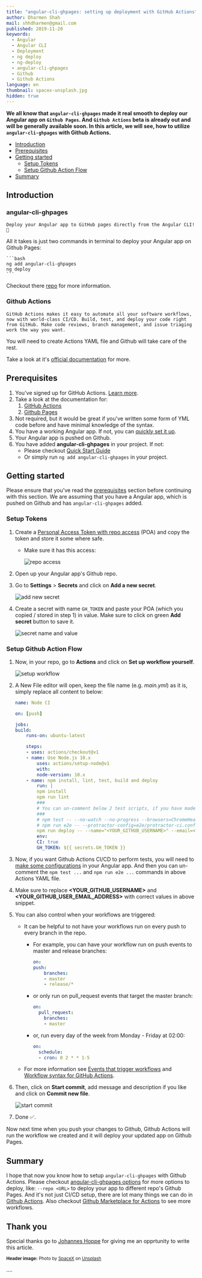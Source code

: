 ```yaml
---
title: "angular-cli-ghpages: setting up deployment with GitHub Actions"
author: Dharmen Shah
mail: shhdharmen@gmail.com
published: 2019-11-20
keywords:
  - Angular
  - Angular CLI
  - Deployment
  - ng deploy
  - ng-deploy
  - angular-cli-ghpages
  - Github
  - Github Actions
language: en
thumbnail: spacex-unsplash.jpg
hidden: true
---
```


**We all know that `angular-cli-ghpages` made it real smooth to deploy our Angular app on `Github Pages`. And `Github Actions` beta is already out and will be generally available soon. In this article, we will see, how to utilize `angular-cli-ghpages` with Github Actions.**

- [Introduction](/blog/2019-11-angular-cli-ghpages-github-actions#introduction)
- [Prerequisites](/blog/2019-11-angular-cli-ghpages-github-actions#prerequisites)
- [Getting started](/blog/2019-11-angular-cli-ghpages-github-actions#getting-started)
  - [Setup Tokens](/blog/2019-11-angular-cli-ghpages-github-actions#setup-tokens)
  - [Setup Github Action Flow](/blog/2019-11-angular-cli-ghpages-github-actions#setup-github-action-flow)
- [Summary](/blog/2019-11-angular-cli-ghpages-github-actions#summary)

## Introduction

### angular-cli-ghpages

    Deploy your Angular app to GitHub pages directly from the Angular CLI! 🚀

All it takes is just two commands in terminal to deploy your Angular app on Github Pages:

    ```bash
    ng add angular-cli-ghpages
    ng deploy
    ```

Checkout there [repo](https://github.com/angular-schule/angular-cli-ghpages#angular-cli-ghpages) for more information.

### Github Actions

    GitHub Actions makes it easy to automate all your software workflows, now with world-class CI/CD. Build, test, and deploy your code right from GitHub. Make code reviews, branch management, and issue triaging work the way you want.

You will need to create Actions YAML file and Github will take care of the rest.

Take a look at it's [official documentation](https://help.github.com/en/actions/automating-your-workflow-with-github-actions) for more.

## Prerequisites

1. You've signed up for GitHub Actions. [Learn more](https://github.com/features/actions).
2. Take a look at the documentation for:
   1. [GitHub Actions](https://github.com/features/actions)
   2. [Github Pages](https://pages.github.com/)
3. Not required, but it would be great if you've written some form of YML code before and have minimal knowledge of the syntax.
4. You have a working Angular app. If not, you can [quickly set it up](https://angular.io/guide/setup-local).
5. Your Angular app is pushed on Github.
6. You have added **angular-cli-ghpages** in your project. If not:
   - Please checkout [Quick Start Guide](https://github.com/angular-schule/angular-cli-ghpages#-quick-start-local-development-) 
   - Or simply run `ng add angular-cli-ghpages` in your project.

## Getting started

Please ensure that you've read the [prerequisites](/blog/2019-11-angular-cli-ghpages-github-actions#prerequisites) section before continuing with this section. We are assuming that you have a Angular app, which is pushed on Github and has `angular-cli-ghpages` added.

### Setup Tokens

1. Create a [Personal Access Token with repo access](https://help.github.com/en/articles/creating-a-personal-access-token-for-the-command-line) (POA) and copy the token and store it some where safe.
   - Make sure it has this access:
  
        ![repo access](./repo-access.png)
2. Open up your Angular app's Github repo.
3. Go to **Settings** > **Secrets** and click on **Add a new secret**.

    ![add new secret](./add-new-secret.png)
4. Create a secret with name `GH_TOKEN` and paste your POA (which you copied / stored in step 1) in value. Make sure to click on green **Add secret** button to save it.

    ![secret name and value](./secret-token-value.png)

### Setup Github Action Flow

1. Now, in your repo, go to **Actions** and click on **Set up workflow yourself**.

    ![setup workflow](./setup-workflow.png)

2. A New File editor will open, keep the file name (e.g. *main.yml*) as it is, simply replace all content to below:

    ```yml
    name: Node CI

    on: [push]

    jobs:
    build:
        runs-on: ubuntu-latest

        steps:
        - uses: actions/checkout@v1
        - name: Use Node.js 10.x
            uses: actions/setup-node@v1
            with:
            node-version: 10.x
        - name: npm install, lint, test, build and deploy
            run: |
            npm install
            npm run lint
            ###
            # You can un-comment below 2 test scripts, if you have made respective changes mentioned at https://angular.io/guide/testing#configure-cli-for-ci-testing-in-chrome
            ###
            # npm test -- --no-watch --no-progress --browsers=ChromeHeadlessCI
            # npm run e2e -- --protractor-config=e2e/protractor-ci.conf.js
            npm run deploy -- --name="<YOUR_GITHUB_USERNAME>" --email=<YOUR_GITHUB_USER_EMAIL_ADDRESS>
            env:
            CI: true
            GH_TOKEN: ${{ secrets.GH_TOKEN }}
    ```

3. Now, if you want Github Actions CI/CD to perform tests, you will need to [make some configurations](https://angular.io/guide/testing#configure-cli-for-ci-testing-in-chrome) in your Angular app. And then you can un-comment the `npm test ...` and `npm run e2e ...` commands in above Actions YAML file.
4. Make sure to replace **<YOUR_GITHUB_USERNAME>** and **<YOUR_GITHUB_USER_EMAIL_ADDRESS>** with correct values in above snippet.
5. You can also control when your workflows are triggered:
   - It can be helpful to not have your workflows run on every push to every branch in the repo.
     - For example, you can have your workflow run on push events to master and release branches:

        ```yml
        on:
        push:
            branches:
            - master
            - release/*
        ```

     - or only run on pull_request events that target the master branch:

        ```yml
        on:
          pull_request:
            branches:
            - master
        ```

     - or, run every day of the week from Monday - Friday at 02:00:

        ```yml
        on:
          schedule:
          - cron: 0 2 * * 1-5
        ```

   - For more information see [Events that trigger workflows](https://help.github.com/articles/events-that-trigger-workflows) and [Workflow syntax for GitHub Actions](https://help.github.com/articles/workflow-syntax-for-github-actions#on).

6. Then, click on **Start commit**, add message and description if you like and click on **Commit new file**.

    ![start commit](./start-commit.png)
7. Done ✅.

Now next time when you push your changes to Github, Github Actions will run the workflow we created and it will deploy your updated app on Github Pages.

## Summary

I hope that now you know how to setup `angular-cli-ghpages` with Github Actions. Please checkout [angular-cli-ghpages options](https://github.com/angular-schule/angular-cli-ghpages/#options) for more options to deploy, like: `--repo <URL>` to deploy your app to different repo's Github Pages. And it's not just CI/CD setup, there are lot many things we can do in [Github Actions](https://github.com/features/actions). Also checkout [Github Marketplace for Actions](https://github.com/marketplace?type=actions) to see more workflows.

## Thank you

Special thanks go to [Johannes Hoppe](https://twitter.com/fmalcher01) for giving me an opprtunity to write this article.

<small>**Header image:** Photo by [SpaceX](https://unsplash.com/@spacex?utm_source=unsplash&utm_medium=referral&utm_content=creditCopyText) on [Unsplash](https://unsplash.com/s/photos/launch?utm_source=unsplash&utm_medium=referral&utm_content=creditCopyText)</small>

....
